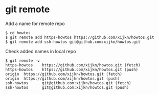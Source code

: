 
# git remote

Add a name for remote repo
```
$ cd howtos
$ git remote add https-howtos https://github.com/xijkn/howtos.git
$ git remote add ssh-howtos git@github.com:xijkn/howtos.git
```

Check added names in local repo
```
$ git remote -v
https-howtos    https://github.com/xijkn/howtos.git (fetch)
https-howtos    https://github.com/xijkn/howtos.git (push)
origin  https://github.com/xijkn/howtos.git (fetch)
origin  https://github.com/xijkn/howtos.git (push)
ssh-howtos      git@github.com:xijkn/howtos.git (fetch)
ssh-howtos      git@github.com:xijkn/howtos.git (push)
```
